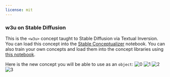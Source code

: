 ```yaml
---
license: mit
---
```

### w3u on Stable Diffusion
This is the `<w3u>` concept taught to Stable Diffusion via Textual Inversion. You can load this concept into the [Stable Conceptualizer](https://colab.research.google.com/github/huggingface/notebooks/blob/main/diffusers/stable_conceptualizer_inference.ipynb) notebook. You can also train your own concepts and load them into the concept libraries using [this notebook](https://colab.research.google.com/github/huggingface/notebooks/blob/main/diffusers/sd_textual_inversion_training.ipynb).

Here is the new concept you will be able to use as an `object`:
![<w3u> 0](https://huggingface.co/sd-concepts-library/w3u/resolve/main/concept_images/0.jpeg)
![<w3u> 1](https://huggingface.co/sd-concepts-library/w3u/resolve/main/concept_images/1.jpeg)
![<w3u> 2](https://huggingface.co/sd-concepts-library/w3u/resolve/main/concept_images/2.jpeg)
![<w3u> 3](https://huggingface.co/sd-concepts-library/w3u/resolve/main/concept_images/3.jpeg)
